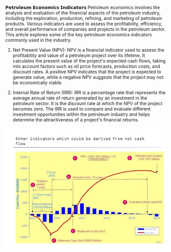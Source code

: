 𝗣𝗲𝘁𝗿𝗼𝗹𝗲𝘂𝗺 𝗘𝗰𝗼𝗻𝗼𝗺𝗶𝗰𝘀 𝗜𝗻𝗱𝗶𝗰𝗮𝘁𝗼𝗿𝘀 
Petroleum economics involves the analysis and evaluation of the financial aspects of the petroleum industry, including the exploration, production, refining, and marketing of petroleum products. Various indicators are used to assess the profitability, efficiency, and overall performance of companies and projects in the petroleum sector. This article explores some of the key petroleum economics indicators commonly used in the industry.

1. Net Present Value (NPV):
NPV is a financial indicator used to assess the profitability and value of a petroleum project over its lifetime. It calculates the present value of the project's expected cash flows, taking into account factors such as oil price forecasts, production costs, and discount rates. A positive NPV indicates that the project is expected to generate value, while a negative NPV suggests that the project may not be economically viable.

2. Internal Rate of Return (IRR):
IRR is a percentage rate that represents the average annual rate of return generated by an investment in the petroleum sector. It is the discount rate at which the NPV of the project becomes zero. The IRR is used to compare and evaluate different investment opportunities within the petroleum industry and helps determine the attractiveness of a project's financial returns.


![petroleum_economics](petroleum_economics.jpg)